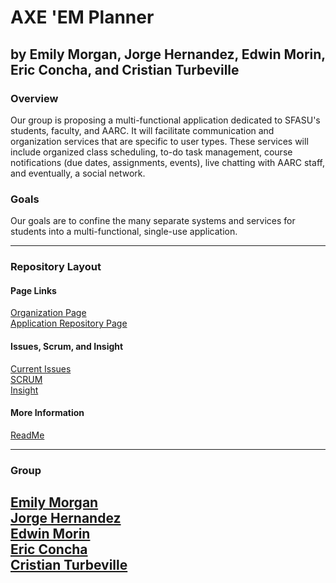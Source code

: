 # AXE 'EM Planner
by Emily Morgan, Jorge Hernandez, Edwin Morin, Eric Concha, and Cristian Turbeville
---

### Overview

Our group is proposing a multi-functional application dedicated to SFASU's students, faculty, 
and AARC. It will facilitate communication and organization services that are 
specific to user types. These services will include organized class scheduling, to-do 
task management, course notifications (due dates, assignments, events), live chatting 
with AARC staff, and eventually, a social network.

### Goals

Our goals are to confine the many separate systems and services for students into a multi-functional, single-use application.

---

### Repository Layout

#### Page Links
[Organization Page](https://github.com/CSCI3323-AXEEMPLANNER) <br />
[Application Repository Page](https://github.com/CSCI3323-AXEEMPLANNER/AXEEM-PLANNER) <br />

#### Issues, Scrum, and Insight
[Current Issues](https://github.com/CSCI3323-AXEEMPLANNER/AXEEM-PLANNER/issues) <br />
[SCRUM](https://github.com/orgs/CSCI3323-AXEEMPLANNER/projects) <br />
[Insight](https://github.com/CSCI3323-AXEEMPLANNER/AXEEM-PLANNER/pulse)

#### More Information
[ReadMe](https://github.com/CSCI3323-AXEEMPLANNER/AXEEM-PLANNER/blob/main/README.md) <br />

---
### Group

[Emily Morgan](https://github.com/emilynm2001) <br /> 
[Jorge Hernandez](https://github.com/hernandezj0174) <br />
[Edwin Morin](https://github.com/EddyM10) <br />
[Eric Concha](https://github.com/Eric-Concha) <br />
[Cristian Turbeville](https://github.com/WoodwindCDT)
---
